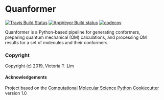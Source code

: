 Quanformer
==============================
[//]: # (Badges)
[![Travis Build Status](https://travis-ci.org/REPLACE_WITH_OWNER_ACCOUNT/Quanformer.png)](https://travis-ci.org/REPLACE_WITH_OWNER_ACCOUNT/Quanformer)
[![AppVeyor Build status](https://ci.appveyor.com/api/projects/status/REPLACE_WITH_APPVEYOR_LINK/branch/master?svg=true)](https://ci.appveyor.com/project/REPLACE_WITH_OWNER_ACCOUNT/Quanformer/branch/master)
[![codecov](https://codecov.io/gh/REPLACE_WITH_OWNER_ACCOUNT/Quanformer/branch/master/graph/badge.svg)](https://codecov.io/gh/REPLACE_WITH_OWNER_ACCOUNT/Quanformer/branch/master)

Quanformer is a Python-based pipeline for generating conformers, preparing quantum mechanical (QM) calculations, and processing QM results for a set of molecules and their conformers.

### Copyright

Copyright (c) 2019, Victoria T. Lim


#### Acknowledgements
 
Project based on the 
[Computational Molecular Science Python Cookiecutter](https://github.com/molssi/cookiecutter-cms) version 1.0
